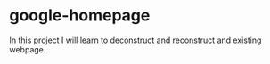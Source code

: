# google-homepage
In this project I will learn to deconstruct and reconstruct and existing webpage.  
